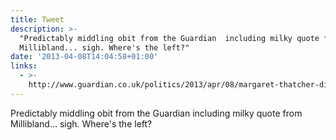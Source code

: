 ```yaml
---
title: Tweet
description: >-
  "Predictably middling obit from the Guardian  including milky quote from
  Millibland... sigh. Where's the left?"
date: '2013-04-08T14:04:58+01:00'
links:
  - >-
    http://www.guardian.co.uk/politics/2013/apr/08/margaret-thatcher-dies-aged-87
---
```

Predictably middling obit from the Guardian  including milky quote from Millibland... sigh. Where's the left?
